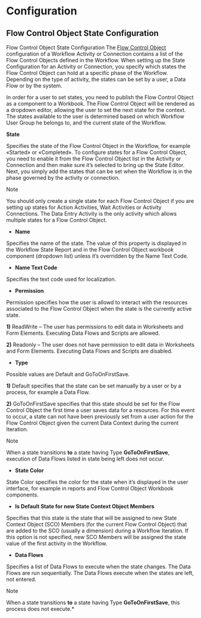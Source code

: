 
# Configuration

## Flow Control Object State Configuration

Flow Control Object State Configuration
The [Flow Control Object](../flowcontrolobj.md) configuration of a Workflow Activity or Connection contains a list of the Flow Control Objects defined in the Workflow.  When setting up the State Configuration for an Activity or Connection, you specify which states the Flow Control Object can hold at a specific phase of the Workflow. Depending on the type of activity, the states can be set by a user, a Data Flow or by the system. 

In order for a user to set states, you need to publish the Flow Control Object as a component to a Workbook. The Flow Control Object will be rendered as a dropdown editor, allowing the user to set the next state for the context. The states available to the user is determined based on which Workflow User Group he belongs to, and the current state of the Workflow.

**State**

Specifies the state of the Flow Control Object in the Workflow, for example «Started» or «Completed».
To configure states for a Flow Control Object, you need to enable it from the Flow Control Object list in the Activity or Connection and then make sure it’s selected to bring up the State Editor. Next, you simply add the states that can be set when the Workflow is in the phase governed by the activity or connection.


> [!NOTE]
> You should only create a single state for each Flow Control Object if you are setting up states for Action Activities, Wait Activities or Activity Connections. The Data Entry Activity is the only activity which allows multiple states for a Flow Control Object.

*	**Name**

 Specifies the name of the state. The value of this property is displayed in the Workflow State Report and in the Flow Control Object workbook component (dropdown list) unless it’s overridden by the Name Text Code.

*	**Name Text Code**

 Specifies the text code used for localization.

*	**Permission**

 Permission specifies how the user is allowd to interact with the resources associated to the Flow Control Object when the state is the currently active state.

 **1)**	ReadWrite – The user has permissions to edit data in Worksheets and Form Elements. Executing Data Flows and Scripts are allowed.

 **2)**	Readonly – The user does not have permission to edit data in Worksheets and Form Elements. Executing Data Flows and Scripts are disabled.

*	**Type**

 Possible values are Default and GoToOnFirstSave.

 **1)**	Default specifies that the state can be set manually by a user or by a process, for example a Data Flow.

 **2)**	GoToOnFirstSave specifies that this state should be set for the Flow Control Object the first time a user saves data for a resources. For this event to occur, a state can not have been previously set from a user action for the Flow Control Object given the current Data Context during the current Iteration.

 
> [!NOTE]
> When a state transitions **to** a state having Type **GoToOnFirstSave**, execution of Data Flows listed in state being left does not occur.

*	**State Color**

 State Color specifies the color for the state when it’s displayed in the user interface, for example in reports and Flow Control Object Workbook components. 

*	**Is Default State for new State Context Object Members**

 Specifies that this state is the state that will be assigned to new State Context Object (SCO) Members (for the current Flow Control Object) that are added to the SCO (usually a dimension) during a Workflow Iteration. If this option is not specified, new SCO Members will be assigned the state value of the first activity in the Workflow.

*	**Data Flows**

 Specifies a list of Data Flows to execute when the state changes. The Data Flows are run sequentially. The Data Flows execute when the states are left, not entered.

  
> [!NOTE]
> When a state transitions **to** a state having Type **GoToOnFirstSave**, this process does not execute.*
